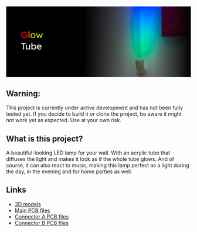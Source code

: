 ![GlowTube](readme/header.jpg)

## Warning:

This project is currently under active development and has not been fully tested yet. If you decide to build it or clone the project, be aware it might not work yet as expected. Use at your own risk.

## What is this project?

A beautiful-looking LED lamp for your wall. With an acrylic tube that diffuses the light and makes it look as if the whole tube glows. And of course, it can also react to music, making this lamp perfect as a light during the day, in the evening and for home parties as well.

## Links

- [3D models](https://grabcad.com/library/glowtube-1)
- [Main PCB files](https://github.com/glowingkitty/GlowTube/tree/main/GlowTubePCB)
- [Connector A PCB files](https://github.com/glowingkitty/GlowTube/tree/main/GlowTubeLEDconnectorA_PCB)
- [Connector B PCB files](https://github.com/glowingkitty/GlowTube/tree/main/GlowTubeLEDconnectorB_PCB)